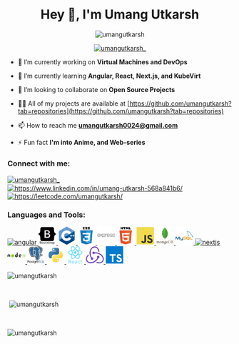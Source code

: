 <h1 align="center">Hey 👋, I'm Umang Utkarsh</h1>
<p align="center"> <img src="https://komarev.com/ghpvc/?username=umangutkarsh&label=Profile%20views&color=0e75b6&style=flat" alt="umangutkarsh" /> </p>
<!-- <img align="center" alt="Coding" width="1000" src="https://i.pinimg.com/originals/02/22/e3/0222e349befcf90d28630d466b6e3aa8.gif"> -->

<p align="center"> <a href="https://twitter.com/umangutkarsh_" target="blank"><img src="https://img.shields.io/twitter/follow/umangutkarsh_?logo=twitter&style=for-the-badge" alt="umangutkarsh_" /></a> </p>

- 🔭 I’m currently working on **Virtual Machines and DevOps**

- 🌱 I’m currently learning **Angular, React, Next.js, and KubeVirt**

- 👯 I’m looking to collaborate on **Open Source Projects**

- 👨‍💻 All of my projects are available at [https://github.com/umangutkarsh?tab=repositories](https://github.com/umangutkarsh?tab=repositories)

- 📫 How to reach me **umangutkarsh0024@gmail.com**

- ⚡ Fun fact **I'm into Anime, and Web-series**

<h3 align="left">Connect with me:</h3>
<p align="left">
<a href="https://twitter.com/umangutkarsh_" target="blank"><img align="center" src="https://raw.githubusercontent.com/rahuldkjain/github-profile-readme-generator/master/src/images/icons/Social/twitter.svg" alt="umangutkarsh_" height="30" width="40" /></a>
<a href="https://linkedin.com/in/https://www.linkedin.com/in/umang-utkarsh-568a841b6/" target="blank"><img align="center" src="https://raw.githubusercontent.com/rahuldkjain/github-profile-readme-generator/master/src/images/icons/Social/linked-in-alt.svg" alt="https://www.linkedin.com/in/umang-utkarsh-568a841b6/" height="30" width="40" /></a>
<a href="https://www.leetcode.com/https://leetcode.com/umangutkarsh/" target="blank"><img align="center" src="https://raw.githubusercontent.com/rahuldkjain/github-profile-readme-generator/master/src/images/icons/Social/leet-code.svg" alt="https://leetcode.com/umangutkarsh/" height="30" width="40" /></a>
</p>

<h3 align="left">Languages and Tools:</h3>
<p align="left"> <a href="https://angular.io" target="_blank" rel="noreferrer"> <img src="https://angular.io/assets/images/logos/angular/angular.svg" alt="angular" width="40" height="40"/> </a> <a href="https://getbootstrap.com" target="_blank" rel="noreferrer"> <img src="https://raw.githubusercontent.com/devicons/devicon/master/icons/bootstrap/bootstrap-plain-wordmark.svg" alt="bootstrap" width="40" height="40"/> </a> <a href="https://www.w3schools.com/cpp/" target="_blank" rel="noreferrer"> <img src="https://raw.githubusercontent.com/devicons/devicon/master/icons/cplusplus/cplusplus-original.svg" alt="cplusplus" width="40" height="40"/> </a> <a href="https://www.w3schools.com/css/" target="_blank" rel="noreferrer"> <img src="https://raw.githubusercontent.com/devicons/devicon/master/icons/css3/css3-original-wordmark.svg" alt="css3" width="40" height="40"/> </a> <a href="https://expressjs.com" target="_blank" rel="noreferrer"> <img src="https://raw.githubusercontent.com/devicons/devicon/master/icons/express/express-original-wordmark.svg" alt="express" width="40" height="40"/> </a> <a href="https://www.w3.org/html/" target="_blank" rel="noreferrer"> <img src="https://raw.githubusercontent.com/devicons/devicon/master/icons/html5/html5-original-wordmark.svg" alt="html5" width="40" height="40"/> </a> <a href="https://developer.mozilla.org/en-US/docs/Web/JavaScript" target="_blank" rel="noreferrer"> <img src="https://raw.githubusercontent.com/devicons/devicon/master/icons/javascript/javascript-original.svg" alt="javascript" width="40" height="40"/> </a> <a href="https://www.mongodb.com/" target="_blank" rel="noreferrer"> <img src="https://raw.githubusercontent.com/devicons/devicon/master/icons/mongodb/mongodb-original-wordmark.svg" alt="mongodb" width="40" height="40"/> </a> <a href="https://www.mysql.com/" target="_blank" rel="noreferrer"> <img src="https://raw.githubusercontent.com/devicons/devicon/master/icons/mysql/mysql-original-wordmark.svg" alt="mysql" width="40" height="40"/> </a> <a href="https://nextjs.org/" target="_blank" rel="noreferrer"> <img src="https://cdn.worldvectorlogo.com/logos/nextjs-2.svg" alt="nextjs" width="40" height="40"/> </a> <a href="https://nodejs.org" target="_blank" rel="noreferrer"> <img src="https://raw.githubusercontent.com/devicons/devicon/master/icons/nodejs/nodejs-original-wordmark.svg" alt="nodejs" width="40" height="40"/> </a> <a href="https://www.postgresql.org" target="_blank" rel="noreferrer"> <img src="https://raw.githubusercontent.com/devicons/devicon/master/icons/postgresql/postgresql-original-wordmark.svg" alt="postgresql" width="40" height="40"/> </a> <a href="https://www.python.org" target="_blank" rel="noreferrer"> <img src="https://raw.githubusercontent.com/devicons/devicon/master/icons/python/python-original.svg" alt="python" width="40" height="40"/> </a> <a href="https://reactjs.org/" target="_blank" rel="noreferrer"> <img src="https://raw.githubusercontent.com/devicons/devicon/master/icons/react/react-original-wordmark.svg" alt="react" width="40" height="40"/> </a> <a href="https://redux.js.org" target="_blank" rel="noreferrer"> <img src="https://raw.githubusercontent.com/devicons/devicon/master/icons/redux/redux-original.svg" alt="redux" width="40" height="40"/> </a> <a href="https://www.typescriptlang.org/" target="_blank" rel="noreferrer"> <img src="https://raw.githubusercontent.com/devicons/devicon/master/icons/typescript/typescript-original.svg" alt="typescript" width="40" height="40"/> </a> </p>

<p><img align="center" src="https://github-readme-stats.vercel.app/api/top-langs?username=umangutkarsh&show_icons=true&locale=en&layout=compact" alt="umangutkarsh" /></p>
<br />
<p>&nbsp;<img align="center" src="https://github-readme-stats.vercel.app/api?username=umangutkarsh&show_icons=true&locale=en" alt="umangutkarsh" /></p>
<br />
<p><img align="center" src="https://github-readme-streak-stats.herokuapp.com/?user=umangutkarsh&" alt="umangutkarsh" /></p>

